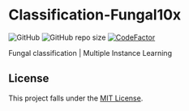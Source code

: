 # Classification-Fungal10x

![GitHub](https://img.shields.io/github/license/AshrithSagar/Classification-Fungal10x)
![GitHub repo size](https://img.shields.io/github/repo-size/AshrithSagar/Classification-Fungal10x)
[![CodeFactor](https://www.codefactor.io/repository/github/AshrithSagar/Classification-Fungal10x/badge)](https://www.codefactor.io/repository/github/AshrithSagar/Classification-Fungal10x)

Fungal classification | Multiple Instance Learning

## License

This project falls under the [MIT License](LICENSE).
